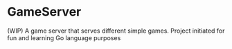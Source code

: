 # GameServer
 (WIP) A game server that serves different simple games.
 Project initiated for fun and learning Go language purposes
